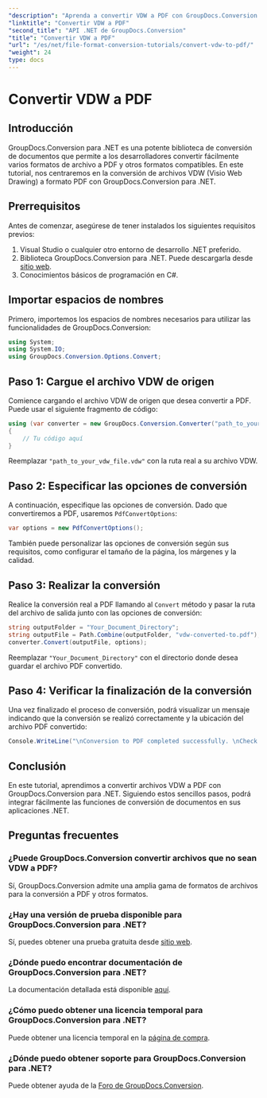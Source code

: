 ```yaml
---
"description": "Aprenda a convertir VDW a PDF con GroupDocs.Conversion para .NET. Siga nuestro tutorial paso a paso para una integración perfecta."
"linktitle": "Convertir VDW a PDF"
"second_title": "API .NET de GroupDocs.Conversion"
"title": "Convertir VDW a PDF"
"url": "/es/net/file-format-conversion-tutorials/convert-vdw-to-pdf/"
"weight": 24
type: docs
---
```

# Convertir VDW a PDF

## Introducción
GroupDocs.Conversion para .NET es una potente biblioteca de conversión de documentos que permite a los desarrolladores convertir fácilmente varios formatos de archivo a PDF y otros formatos compatibles. En este tutorial, nos centraremos en la conversión de archivos VDW (Visio Web Drawing) a formato PDF con GroupDocs.Conversion para .NET.
## Prerrequisitos
Antes de comenzar, asegúrese de tener instalados los siguientes requisitos previos:
1. Visual Studio o cualquier otro entorno de desarrollo .NET preferido.
2. Biblioteca GroupDocs.Conversion para .NET. Puede descargarla desde [sitio web](https://releases.groupdocs.com/conversion/net/).
3. Conocimientos básicos de programación en C#.

## Importar espacios de nombres
Primero, importemos los espacios de nombres necesarios para utilizar las funcionalidades de GroupDocs.Conversion:
```csharp
using System;
using System.IO;
using GroupDocs.Conversion.Options.Convert;
```
## Paso 1: Cargue el archivo VDW de origen
Comience cargando el archivo VDW de origen que desea convertir a PDF. Puede usar el siguiente fragmento de código:
```csharp
using (var converter = new GroupDocs.Conversion.Converter("path_to_your_vdw_file.vdw"))
{
    // Tu código aquí
}
```
Reemplazar `"path_to_your_vdw_file.vdw"` con la ruta real a su archivo VDW.
## Paso 2: Especificar las opciones de conversión
A continuación, especifique las opciones de conversión. Dado que convertiremos a PDF, usaremos `PdfConvertOptions`:
```csharp
var options = new PdfConvertOptions();
```
También puede personalizar las opciones de conversión según sus requisitos, como configurar el tamaño de la página, los márgenes y la calidad.
## Paso 3: Realizar la conversión
Realice la conversión real a PDF llamando al `Convert` método y pasar la ruta del archivo de salida junto con las opciones de conversión:
```csharp
string outputFolder = "Your_Document_Directory";
string outputFile = Path.Combine(outputFolder, "vdw-converted-to.pdf");
converter.Convert(outputFile, options);
```
Reemplazar `"Your_Document_Directory"` con el directorio donde desea guardar el archivo PDF convertido.
## Paso 4: Verificar la finalización de la conversión
Una vez finalizado el proceso de conversión, podrá visualizar un mensaje indicando que la conversión se realizó correctamente y la ubicación del archivo PDF convertido:
```csharp
Console.WriteLine("\nConversion to PDF completed successfully. \nCheck output in {0}", outputFolder);
```

## Conclusión
En este tutorial, aprendimos a convertir archivos VDW a PDF con GroupDocs.Conversion para .NET. Siguiendo estos sencillos pasos, podrá integrar fácilmente las funciones de conversión de documentos en sus aplicaciones .NET.
## Preguntas frecuentes
### ¿Puede GroupDocs.Conversion convertir archivos que no sean VDW a PDF?
Sí, GroupDocs.Conversion admite una amplia gama de formatos de archivos para la conversión a PDF y otros formatos.
### ¿Hay una versión de prueba disponible para GroupDocs.Conversion para .NET?
Sí, puedes obtener una prueba gratuita desde [sitio web](https://releases.groupdocs.com/).
### ¿Dónde puedo encontrar documentación de GroupDocs.Conversion para .NET?
La documentación detallada está disponible [aquí](https://tutorials.groupdocs.com/conversion/net/).
### ¿Cómo puedo obtener una licencia temporal para GroupDocs.Conversion para .NET?
Puede obtener una licencia temporal en la [página de compra](https://purchase.groupdocs.com/temporary-license/).
### ¿Dónde puedo obtener soporte para GroupDocs.Conversion para .NET?
Puede obtener ayuda de la [Foro de GroupDocs.Conversion](https://forum.groupdocs.com/c/conversion/11).